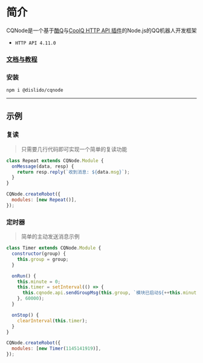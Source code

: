 # 简介
CQNode是一个基于[酷Q](https://cqp.cc/)与[CoolQ HTTP API 插件](https://cqhttp.cc/)的Node.js的QQ机器人开发框架  
- `HTTP API 4.11.0`
### [文档与教程](https://dislido.github.io/cqnode/)

### 安装  
`npm i @dislido/cqnode`

---

## 示例
### 复读
> 只需要几行代码即可实现一个简单的复读功能 

```javascript
class Repeat extends CQNode.Module {
  onMessage(data, resp) {
    return resp.reply(`收到消息: ${data.msg}`);
  }
}

CQNode.createRobot({
  modules: [new Repeat()],
});
```

### 定时器
> 简单的主动发送消息示例

```javascript
class Timer extends CQNode.Module {
  constructor(group) {
    this.group = group;
  }

  onRun() {
    this.minute = 0;
    this.timer = setInterval(() => {
      this.cqnode.api.sendGroupMsg(this.group, `模块已启动${++this.minute}分钟`);
    }, 60000);
  }

  onStop() {
    clearInterval(this.timer);
  }
}

CQNode.createRobot({
  modules: [new Timer(1145141919)],
});
```